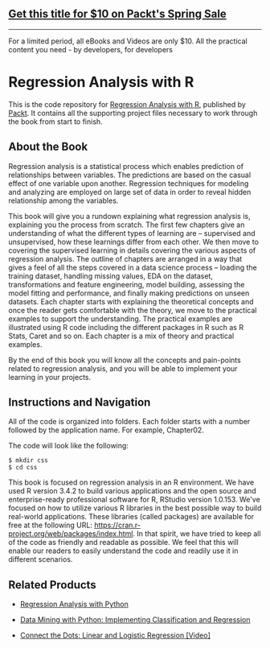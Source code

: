 ## [Get this title for $10 on Packt's Spring Sale](https://www.packt.com/B09303?utm_source=github&utm_medium=packt-github-repo&utm_campaign=spring_10_dollar_2022)
-----
For a limited period, all eBooks and Videos are only $10. All the practical content you need \- by developers, for developers

# Regression Analysis with R
This is the code repository for [Regression Analysis with R](https://www.packtpub.com/big-data-and-business-intelligence/regression-analysis-r?utm_source=github&utm_medium=repository&utm_campaign=9781788627306), published by [Packt](https://www.packtpub.com/?utm_source=github). It contains all the supporting project files necessary to work through the book from start to finish.
## About the Book
Regression analysis is a statistical process which enables prediction of relationships between variables. The predictions are based on the casual effect of one variable upon another. Regression techniques for modeling and analyzing are employed on large set of data in order to reveal hidden relationship among the variables.

This book will give you a rundown explaining what regression analysis is, explaining you the process from scratch. The first few chapters give an understanding of what the different types of learning are – supervised and unsupervised, how these learnings differ from each other. We then move to covering the supervised learning in details covering the various aspects of regression analysis. The outline of chapters are arranged in a way that gives a feel of all the steps covered in a data science process – loading the training dataset, handling missing values, EDA on the dataset, transformations and feature engineering, model building, assessing the model fitting and performance, and finally making predictions on unseen datasets. Each chapter starts with explaining the theoretical concepts and once the reader gets comfortable with the theory, we move to the practical examples to support the understanding. The practical examples are illustrated using R code including the different packages in R such as R Stats, Caret and so on. Each chapter is a mix of theory and practical examples.

By the end of this book you will know all the concepts and pain-points related to regression analysis, and you will be able to implement your learning in your projects.

## Instructions and Navigation
All of the code is organized into folders. Each folder starts with a number followed by the application name. For example, Chapter02.



The code will look like the following:
```
$ mkdir css
$ cd css
```

This book is focused on regression analysis in an R environment. We have used R version 3.4.2 to build various applications and the open source and enterprise-ready professional software for R, RStudio version 1.0.153. We've focused on how to utilize various R libraries in the best possible way to build real-world applications. These libraries (called packages) are available for free at the following URL: https://cran.r-project.org/web/packages/index.html. In that spirit, we have tried to keep all of the code as friendly and readable as possible. We feel that this will enable our readers to easily understand the code and readily use it in different scenarios.

## Related Products
* [Regression Analysis with Python](https://www.packtpub.com/big-data-and-business-intelligence/regression-analysis-python?utm_source=github&utm_medium=repository&utm_campaign=9781785286315)

* [Data Mining with Python: Implementing Classification and Regression](https://www.packtpub.com/big-data-and-business-intelligence/data-mining-python-implementing-classification-and-regression?utm_source=github&utm_medium=repository&utm_campaign=9781785885716)

* [Connect the Dots: Linear and Logistic Regression [Video]](https://www.packtpub.com/application-development/connect-dots-linear-and-logistic-regression-video?utm_source=github&utm_medium=repository&utm_campaign=9781788991957)


